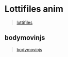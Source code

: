 # Lottifiles anim

> [lottifiles](https://lottiefiles.com/web-player?lottie_url=https%3A%2F%2Fassets1.lottiefiles.com%2Fpackages%2Flf20_i6sqnxav.json)

## bodymovinjs

> [bodymovinjs](https://cdnjs.com/libraries/bodymovin)